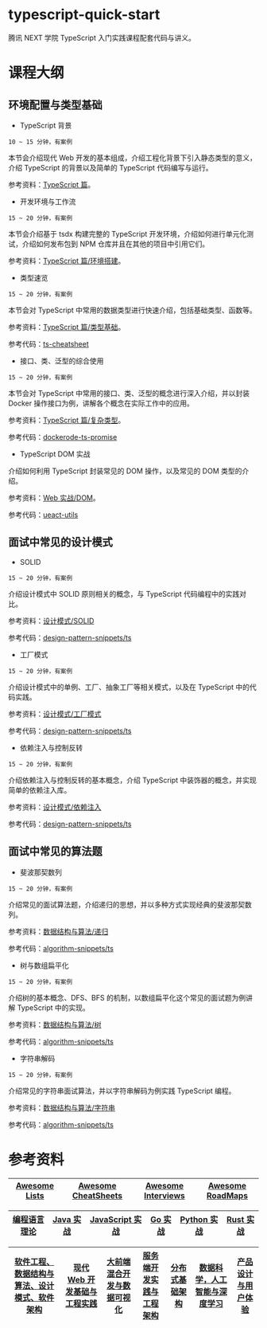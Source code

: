 # typescript-quick-start

腾讯 NEXT 学院 TypeScript 入门实践课程配套代码与讲义。

# 课程大纲

## 环境配置与类型基础

- TypeScript 背景

`10 ~ 15 分钟，有案例`

本节会介绍现代 Web 开发的基本组成，介绍工程化背景下引入静态类型的意义，介绍 TypeScript 的背景以及简单的 TypeScript 代码编写与运行。

参考资料：[TypeScript 篇](https://ngte-pl.gitbook.io/i/?q=TypeScript)。

- 开发环境与工作流

`15 ~ 20 分钟，有案例`

本节会介绍基于 tsdx 构建完整的 TypeScript 开发环境，介绍如何进行单元化测试，介绍如何发布包到 NPM 仓库并且在其他的项目中引用它们。

参考资料：[TypeScript 篇/环境搭建](https://ngte-pl.gitbook.io/i/?q=TypeScript)。

- 类型速览

`15 ~ 20 分钟，有案例`

本节会对 TypeScript 中常用的数据类型进行快速介绍，包括基础类型、函数等。

参考资料：[TypeScript 篇/类型基础](https://ngte-pl.gitbook.io/i/?q=TypeScript)。

参考代码：[ts-cheatsheet](./ts-cheatsheet)

- 接口、类、泛型的综合使用

`15 ~ 20 分钟，有案例`

本节会对 TypeScript 中常用的接口、类、泛型的概念进行深入介绍，并以封装 Docker 操作接口为例，讲解各个概念在实际工作中的应用。

参考资料：[TypeScript 篇/复杂类型](https://ngte-pl.gitbook.io/i/?q=TypeScript)。

参考代码：[dockerode-ts-promise](https://parg.co/Nge)

- TypeScript DOM 实战

介绍如何利用 TypeScript 封装常见的 DOM 操作，以及常见的 DOM 类型的介绍。

参考资料：[Web 实战/DOM](https://ngte-web.gitbook.io/i/?q=DOM)。

参考代码：[ueact-utils](https://github.com/wx-chevalier/Ueact/tree/master/framework/packages/ueact-utils)

## 面试中常见的设计模式

- SOLID

`15 ~ 20 分钟，有案例`

介绍设计模式中 SOLID 原则相关的概念，与 TypeScript 代码编程中的实践对比。

参考资料：[设计模式/SOLID](https://ngte-se.gitbook.io/i/?q=SOLID)

参考代码：[design-pattern-snippets/ts](https://github.com/wx-chevalier/design-pattern-snippets/tree/master/ts)

- 工厂模式

`15 ~ 20 分钟，有案例`

介绍设计模式中的单例、工厂、抽象工厂等相关模式，以及在 TypeScript 中的代码实践。

参考资料：[设计模式/工厂模式](https://ngte-se.gitbook.io/i/?q=工厂)

参考代码：[design-pattern-snippets/ts](https://github.com/wx-chevalier/design-pattern-snippets/tree/master/ts)

- 依赖注入与控制反转

`15 ~ 20 分钟，有案例`

介绍依赖注入与控制反转的基本概念，介绍 TypeScript 中装饰器的概念，并实现简单的依赖注入库。

参考资料：[设计模式/依赖注入](https://ngte-se.gitbook.io/i/?q=依赖注入)

参考代码：[design-pattern-snippets/ts](https://github.com/wx-chevalier/design-pattern-snippets/tree/master/ts)

## 面试中常见的算法题

- 斐波那契数列

`15 ~ 20 分钟，有案例`

介绍常见的面试算法题，介绍递归的思想，并以多种方式实现经典的斐波那契数列。

参考资料：[数据结构与算法/递归](https://ngte-se.gitbook.io/i/?q=斐波那契数列)

参考代码：[algorithm-snippets/ts](https://github.com/wx-chevalier/algorithm-snippets/tree/master/ts)

- 树与数组扁平化

`15 ~ 20 分钟，有案例`

介绍树的基本概念、DFS、BFS 的机制，以数组扁平化这个常见的面试题为例讲解 TypeScript 中的实现。

参考资料：[数据结构与算法/树](https://ngte-se.gitbook.io/i/?q=树)

参考代码：[algorithm-snippets/ts](https://github.com/wx-chevalier/algorithm-snippets/tree/master/ts)

- 字符串解码

`15 ~ 20 分钟，有案例`

介绍常见的字符串面试算法，并以字符串解码为例实践 TypeScript 编程。

参考资料：[数据结构与算法/字符串](https://ngte-se.gitbook.io/i/?q=字符串)

参考代码：[algorithm-snippets/ts](https://github.com/wx-chevalier/algorithm-snippets/tree/master/ts)

# 参考资料

| [Awesome Lists](https://ngte-al.gitbook.io/i/) | [Awesome CheatSheets](https://ngte-ac.gitbook.io/i/) | [Awesome Interviews](https://github.com/wx-chevalier/Developer-Zero-To-Mastery/tree/master/Interview) | [Awesome RoadMaps](https://github.com/wx-chevalier/Developer-Zero-To-Mastery/tree/master/RoadMap) |
| ---------------------------------------------- | ---------------------------------------------------- | ----------------------------------------------------------------------------------------------------- | ------------------------------------------------------------------------------------------------- |


| [编程语言理论](https://ngte-pl.gitbook.io/i/) | [Java 实战](https://ngte-pl.gitbook.io/i/go/go) | [JavaScript 实战](https://ngte-pl.gitbook.io/i/javascript/javascript) | [Go 实战](https://ngte-pl.gitbook.io/i/go/go) | [Python 实战](https://ngte-pl.gitbook.io/i/python/python) | [Rust 实战](https://ngte-pl.gitbook.io/i/rust/rust) |
| --------------------------------------------- | ----------------------------------------------- | --------------------------------------------------------------------- | --------------------------------------------- | --------------------------------------------------------- | --------------------------------------------------- |


| [软件工程、数据结构与算法、设计模式、软件架构](https://ngte-se.gitbook.io/i/) | [现代 Web 开发基础与工程实践](https://ngte-web.gitbook.io/i/) | [大前端混合开发与数据可视化](https://ngte-fe.gitbook.io/i/) | [服务端开发实践与工程架构](https://ngte-be.gitbook.io/i/) | [分布式基础架构](https://ngte-infras.gitbook.io/i/) | [数据科学，人工智能与深度学习](https://ngte-aidl.gitbook.io/i/) | [产品设计与用户体验](https://ngte-pd.gitbook.io/i/) |
| ----------------------------------------------------------------------------- | ------------------------------------------------------------- | ----------------------------------------------------------- | --------------------------------------------------------- | --------------------------------------------------- | --------------------------------------------------------------- | --------------------------------------------------- |

